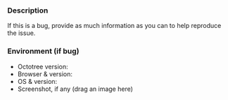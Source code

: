 ### Description
If this is a bug, provide as much information as you can to help reproduce the issue.

### Environment (if bug)

* Octotree version:
* Browser & version:
* OS & version:
* Screenshot, if any (drag an image here)
